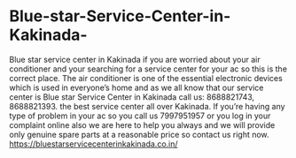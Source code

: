 # Blue-star-Service-Center-in-Kakinada-
 Blue star service center in Kakinada if you are worried about your air conditioner and your searching for a service center for your ac so this is the correct place. The air conditioner is one of the essential electronic devices which is used in everyone’s home and as we all know that our service center is Blue star Service Center in Kakinada call us: 8688821743, 8688821393.    the best service center all over Kakinada. If you’re having any type of problem in your ac so you call us 7997951957 or you log in your complaint online also we are here to help you always and we will provide only genuine spare parts at a reasonable price so contact us right now. https://bluestarservicecenterinkakinada.co.in/
